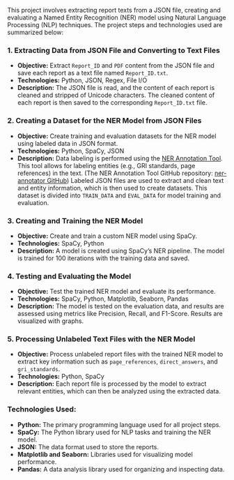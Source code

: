 This project involves extracting report texts from a JSON file, creating and evaluating a Named Entity Recognition (NER) model using Natural Language Processing (NLP) techniques. The project steps and technologies used are summarized below:

### 1. Extracting Data from JSON File and Converting to Text Files

- **Objective:** Extract `Report_ID` and `PDF` content from the JSON file and save each report as a text file named `Report_ID.txt`.
- **Technologies:** Python, JSON, Regex, File I/O
- **Description:** The JSON file is read, and the content of each report is cleaned and stripped of Unicode characters. The cleaned content of each report is then saved to the corresponding `Report_ID.txt` file.

### 2. Creating a Dataset for the NER Model from JSON Files

- **Objective:** Create training and evaluation datasets for the NER model using labeled data in JSON format.
- **Technologies:** Python, SpaCy, JSON
- **Description:** Data labeling is performed using the [NER Annotation Tool](https://tecoholic.github.io/ner-annotator/). This tool allows for labeling entities (e.g., GRI standards, page references) in the text. (The NER Annotation Tool GitHub repository: [ner-annotator GitHub](https://github.com/tecoholic/ner-annotator)) Labeled JSON files are used to extract and clean text and entity information, which is then used to create datasets. This dataset is divided into `TRAIN_DATA` and `EVAL_DATA` for model training and evaluation.

### 3. Creating and Training the NER Model

- **Objective:** Create and train a custom NER model using SpaCy.
- **Technologies:** SpaCy, Python
- **Description:** A model is created using SpaCy’s NER pipeline. The model is trained for 100 iterations with the training data and saved.

### 4. Testing and Evaluating the Model

- **Objective:** Test the trained NER model and evaluate its performance.
- **Technologies:** SpaCy, Python, Matplotlib, Seaborn, Pandas
- **Description:** The model is tested on the evaluation data, and results are assessed using metrics like Precision, Recall, and F1-Score. Results are visualized with graphs.

### 5. Processing Unlabeled Text Files with the NER Model

- **Objective:** Process unlabeled report files with the trained NER model to extract key information such as `page_references`, `direct_answers`, and `gri_standards`.
- **Technologies:** Python, SpaCy
- **Description:** Each report file is processed by the model to extract relevant entities, which can then be analyzed using the extracted data.

### Technologies Used:

- **Python:** The primary programming language used for all project steps.
- **SpaCy:** The Python library used for NLP tasks and training the NER model.
- **JSON:** The data format used to store the reports.
- **Matplotlib and Seaborn:** Libraries used for visualizing model performance.
- **Pandas:** A data analysis library used for organizing and inspecting data.
